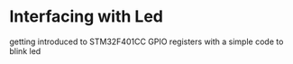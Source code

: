 # Interfacing with Led

getting introduced to STM32F401CC GPIO registers with a simple code to blink led

